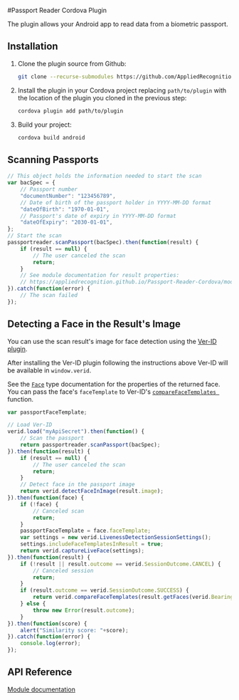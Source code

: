 #Passport Reader Cordova Plugin

The plugin allows your Android app to read data from a biometric passport.

## Installation

1. Clone the plugin source from Github:

	~~~bash
	git clone --recurse-submodules https://github.com/AppliedRecognition/Passport-Reader-Cordova.git
	~~~
1. Install the plugin in your Cordova project replacing `path/to/plugin` with the location of the plugin you cloned in the previous step:

	~~~bash
	cordova plugin add path/to/plugin
	~~~
1. Build your project:

	~~~bash
	cordova build android
	~~~

## Scanning Passports

~~~javascript
// This object holds the information needed to start the scan
var bacSpec = {
	// Passport number
	"documentNumber": "123456789",
	// Date of birth of the passport holder in YYYY-MM-DD format
	"dateOfBirth": "1970-01-01",
	// Passport's date of expiry in YYYY-MM-DD format
	"dateOfExpiry": "2030-01-01",
};
// Start the scan
passportreader.scanPassport(bacSpec).then(function(result) {
	if (result == null) {
		// The user canceled the scan
		return;
	}
	// See module documentation for result properties:
	// https://appliedrecognition.github.io/Passport-Reader-Cordova/module-passportreader.html
}).catch(function(error) {
	// The scan failed
});
~~~

## Detecting a Face in the Result's Image

You can use the scan result's image for face detection using the [Ver-ID plugin](https://github.com/AppliedRecognition/Ver-ID-Person-Cordova-Plugin).

After installing the Ver-ID plugin following the instructions above Ver-ID will be available in `window.verid`.

See the [`Face`](https://appliedrecognition.github.io/Ver-ID-Person-Cordova-Plugin/module-verid.html#~Face) type documentation for the properties of the returned face. You can pass the face's `faceTemplate` to Ver-ID's [`compareFaceTemplates `](https://appliedrecognition.github.io/Ver-ID-Person-Cordova-Plugin/module-verid.html#.compareFaceTemplates) function.

~~~javascript
var passportFaceTemplate;

// Load Ver-ID
verid.load("myApiSecret").then(function() {
	// Scan the passport
	return passportreader.scanPassport(bacSpec);
}).then(function(result) {
	if (result == null) {
		// The user canceled the scan
		return;
	}
	// Detect face in the passport image
	return verid.detectFaceInImage(result.image);
}).then(function(face) {
	if (!face) {
		// Canceled scan
		return;
	}
	passportFaceTemplate = face.faceTemplate;
	var settings = new verid.LivenessDetectionSessionSettings();
	settings.includeFaceTemplatesInResult = true;
	return verid.captureLiveFace(settings);
}).then(function(result) {
	if (!result || result.outcome == verid.SessionOutcome.CANCEL) {
		// Canceled session
		return;
	}
	if (result.outcome == verid.SessionOutcome.SUCCESS) {
		return verid.compareFaceTemplates(result.getFaces(verid.Bearing.STRAIGHT)[0].faceTemplate, passportFaceTemplate);
	} else {
		throw new Error(result.outcome);
	}
}).then(function(score) {
	alert("Similarity score: "+score);
}).catch(function(error) {
	console.log(error);
});
~~~


## API Reference

[Module documentation](https://appliedrecognition.github.io/Passport-Reader-Cordova/module-passportreader.html)